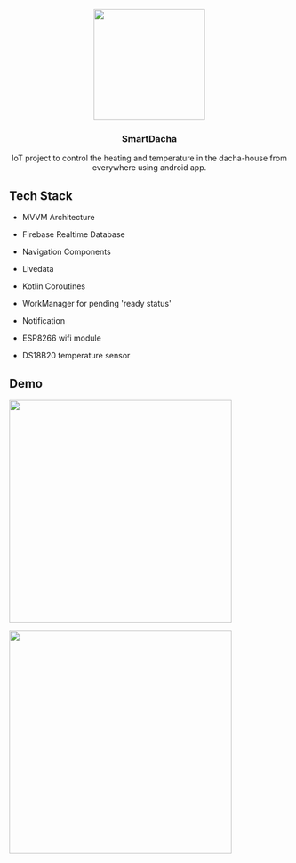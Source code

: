 <p align="center">
  <img width="200" height="200" src="https://user-images.githubusercontent.com/71662387/200885719-0aaab155-cab9-4a6d-9ec8-4f004a70871e.png">
</p>
<h3 align="center">
  SmartDacha
</h3>
<p align="center">IoT project to control the heating and temperature in the dacha-house from everywhere using android app.</p>




Tech Stack
-------------------------------------
+ MVVM Architecture
+ Firebase Realtime Database
+ Navigation Components
+ Livedata
+ Kotlin Coroutines
+ WorkManager for pending 'ready status'
+ Notification

+ ESP8266 wifi module
+ DS18B20 temperature sensor 

Demo
-------------------------------------
<p align="left">
  <img height="400" src="https://user-images.githubusercontent.com/71662387/200891294-0632e805-620c-46eb-8ba8-a0f09b5ab584.png">
</p>
<p align="left">
  <img height="400" src="https://user-images.githubusercontent.com/71662387/200891565-fbadfac3-a13f-4874-ab51-6c1dfaa39b6b.png">
</p>


